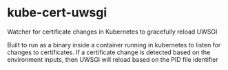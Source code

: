 # kube-cert-uwsgi
Watcher for certificate changes in Kubernetes to gracefully reload UWSGI

Built to run as a binary inside a container running in kubernetes to listen for changes to certificates.
If a certificate change is detected based on the environment inputs, then UWSGI will reload based on the PID file identifier


